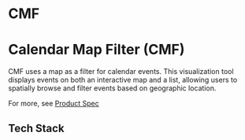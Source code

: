 # CMF

# Calendar Map Filter (CMF)

CMF uses a map as a filter for calendar events. This visualization tool displays events on both an interactive map and a list, allowing users to spatially browse and filter events based on geographic location.

For more, see [Product Spec](docs/product.md)

## Tech Stack

